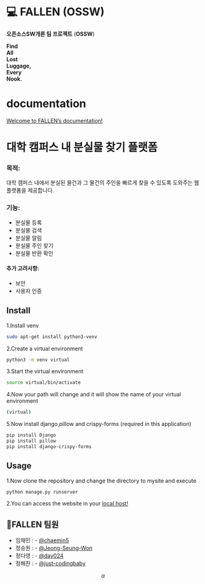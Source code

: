 # 💻 FALLEN (OSSW)

**오픈소스SW개론 팀 프로젝트** (**OSSW**) <br>

**Find** <br>
**All** <br>
**Lost** <br>
**Luggage,** <br>
**Every** <br>
**Nook.** <br>


# documentation

[Welcome to FALLEN’s documentation!](https://fallen.readthedocs.io/en/latest/)

# 대학 캠퍼스 내 분실물 찾기 플랫폼 

### **목적**: 
대학 캠퍼스 내에서 분실된 물건과 그 물건의 주인을 빠르게 찾을 수 있도록 도와주는 웹 플랫폼을 제공합니다.

### **기능**:
 - 분실물 등록
 - 분실물 검색
 - 분실물 알림
 - 분실물 주인 찾기
 - 분실물 반환 확인

#### **추가 고려사항**:
 - 보안
 - 사용자 인증
## Install
1.Install venv
```sh
sudo apt-get install python3-venv
```
2.Create a virtual environment
```sh
python3 -m venv virtual
```
3.Start the virtual environment
```sh
source virtual/bin/activate
```
4.Now your path will change and it will show the name of your virtual environment
```sh
(virtual)
```
5.Now install django,pillow and crispy-forms (required in this application)
```sh
pip install Django
pip install pillow
pip install django-crispy-forms
```

## Usage
1.Now clone the repository and change the directory to mysite and execute
```sh
python manage.py runserver
```
2.You can access the website in your <a href="http://127.0.0.1:8000/">local host!</a>


## 👤FALLEN 팀원
- 임채민 : - [@chaemin5](https://github.com/chaemin5)
- 정승원 : - [@Jeong-Seung-Won](https://github.com/Jeong-Seung-Won)
- 정다영 : - [@day024](https://github.com/day024)
- 정해찬 : - [@just-codingbaby](https://github.com/just-codingbaby)


$$ \alpha $$
